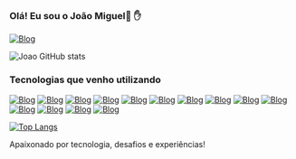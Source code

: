 ### Olá! Eu sou o João Miguel👋 ✋

[![Blog](https://img.shields.io/badge/LinkedIn-0077B5?style=for-the-badge&logo=linkedin&logoColor=white)](https://www.linkedin.com/in/joaomiguelsantos21/)

![Joao GitHub stats](https://github-readme-stats.vercel.app/api?username=jmiguellsantos&show_icons=true&theme=dracula)

### Tecnologias que venho utilizando

[![Blog](https://img.shields.io/badge/JavaScript-F7DF1E?style=for-the-badge&logo=javascript&logoColor=black)](https://www.linkedin.com/in/joaomiguelsantos21/)
[![Blog](https://img.shields.io/badge/TypeScript-007ACC?style=for-the-badge&logo=typescript&logoColor=white)](https://www.linkedin.com/in/joaomiguelsantos21/)
[![Blog](https://img.shields.io/badge/HTML5-E34F26?style=for-the-badge&logo=html5&logoColor=white)](https://www.linkedin.com/in/joaomiguelsantos21/)
[![Blog](https://img.shields.io/badge/React-20232A?style=for-the-badge&logo=react&logoColor=61DAFB)](https://www.linkedin.com/in/joaomiguelsantos21/)
[![Blog](https://img.shields.io/badge/React_Native-20232A?style=for-the-badge&logo=react&logoColor=61DAFB)](https://www.linkedin.com/in/joaomiguelsantos21/)
[![Blog](https://img.shields.io/badge/Redux-593D88?style=for-the-badge&logo=redux&logoColor=white)](https://www.linkedin.com/in/joaomiguelsantos21/)
[![Blog](https://img.shields.io/badge/Microsoft_Azure-0089D6?style=for-the-badge&logo=microsoft-azure&logoColor=white)](https://www.linkedin.com/in/joaomiguelsantos21/)
[![Blog](https://img.shields.io/badge/styled--components-DB7093?style=for-the-badge&logo=styled-components&logoColor=white)](https://www.linkedin.com/in/joaomiguelsantos21/)
[![Blog](https://img.shields.io/badge/NativeScript-3655FF?style=for-the-badge&logo=NativeScript&logoColor=black)](https://www.linkedin.com/in/joaomiguelsantos21/)
[![Blog](https://img.shields.io/badge/Ionic-3880FF?style=for-the-badge&logo=ionic&logoColor=white)](https://www.linkedin.com/in/joaomiguelsantos21/)
[![Blog](https://img.shields.io/badge/Python-14354C?style=for-the-badge&logo=python&logoColor=white)](https://www.linkedin.com/in/joaomiguelsantos21/)
[![Blog](https://img.shields.io/badge/Sass-CC6699?style=for-the-badge&logo=sass&logoColor=white)](https://www.linkedin.com/in/joaomiguelsantos21/)
[![Blog](https://img.shields.io/badge/CSS3-1572B6?style=for-the-badge&logo=css3&logoColor=white)](https://www.linkedin.com/in/joaomiguelsantos21/)
[![Blog](https://img.shields.io/badge/Node.js-43853D?style=for-the-badge&logo=node.js&logoColor=white)](https://www.linkedin.com/in/joaomiguelsantos21/)


[![Top Langs](https://github-readme-stats.vercel.app/api/top-langs/?username=jmiguellsantos&layout=compact)](https://github.com/anuraghazra/github-readme-stats)

Apaixonado por tecnologia, desafios e experiências!
